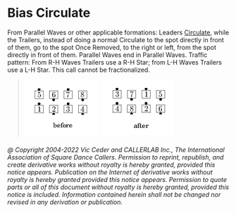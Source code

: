 
# Bias Circulate

From Parallel Waves or other applicable formations:
Leaders [Circulate](../b1/circulate.md), while the Trailers,
instead of doing a normal Circulate to the spot directly in front of them,
go to the spot Once Removed, to the right or left,
from the spot directly in front of them.
Parallel Waves end in Parallel Waves.
Traffic pattern: From R-H Waves Trailers use a R-H Star;
from L-H Waves Trailers use a L-H Star. This call cannot be fractionalized.

> 
> ![alt](bias_circulate-1.png)
> ![alt](bias_circulate-2.png)
> 

###### @ Copyright 2004-2022 Vic Ceder and CALLERLAB Inc., The International Association of Square Dance Callers. Permission to reprint, republish, and create derivative works without royalty is hereby granted, provided this notice appears. Publication on the Internet of derivative works without royalty is hereby granted provided this notice appears. Permission to quote parts or all of this document without royalty is hereby granted, provided this notice is included. Information contained herein shall not be changed nor revised in any derivation or publication.
